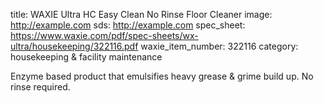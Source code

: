 title:  WAXIE Ultra HC Easy Clean No Rinse Floor Cleaner 
image: http://example.com 
sds: http://example.com
spec_sheet: https://www.waxie.com/pdf/spec-sheets/wx-ultra/housekeeping/322116.pdf
waxie_item_number: 322116
category: housekeeping & facility maintenance

Enzyme based product that emulsifies heavy grease & grime build up. No rinse required.

